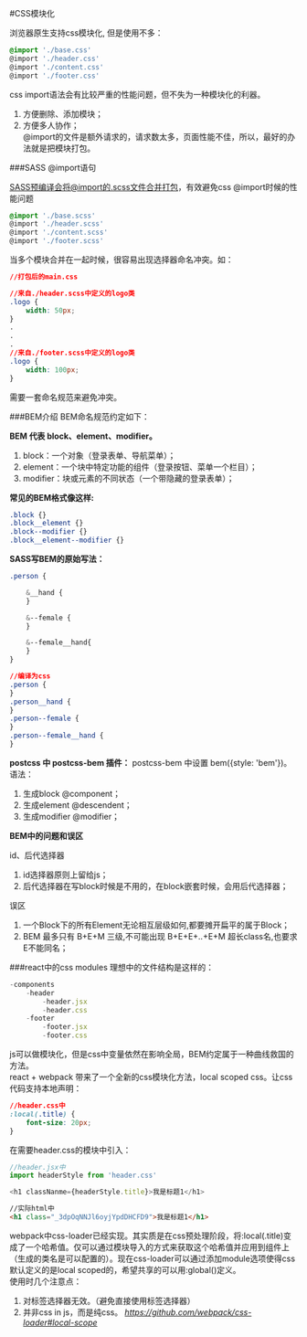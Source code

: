 #CSS模块化


浏览器原生支持css模块化, 但是使用不多：
```css
@import './base.css'
@import './header.css'
@import './content.css'
@import './footer.css'
```
css import语法会有比较严重的性能问题，但不失为一种模块化的利器。  
1. 方便删除、添加模块；  
2. 方便多人协作；  
@import的文件是额外请求的，请求数太多，页面性能不佳，所以，最好的办法就是把模块打包。

###SASS @import语句

SASS预编译会将@import的.scss文件合并打包，有效避免css @import时候的性能问题
```css
@import './base.scss'
@import './header.scss'
@import './content.scss'
@import './footer.scss'
```
当多个模块合并在一起时候，很容易出现选择器命名冲突。如：
```css
//打包后的main.css

//来自./header.scss中定义的logo类
.logo {
	width: 50px;
}
.
.
.
//来自./footer.scss中定义的logo类
.logo {
	width: 100px;
}
```
需要一套命名规范来避免冲突。

###BEM介绍
BEM命名规范约定如下：

**BEM 代表 block、element、modifier。**  
1. block：一个对象（登录表单、导航菜单）；  
2. element：一个块中特定功能的组件（登录按钮、菜单一个栏目）；  
3. modifier：块或元素的不同状态（一个带隐藏的登录表单）； 

**常见的BEM格式像这样:**  
```css
.block {}  
.block__element {}  
.block--modifier {}  
.block__element--modifier {}
```
**SASS写BEM的原始写法：**
```css
.person {

	&__hand {
	}

	&--female {
 	}

 	&--female__hand{
 	}
}
```

```css
//编译为css
.person {
}
.person__hand {
}
.person--female {
}
.person--female__hand {
}
```
**postcss 中 postcss-bem 插件：**
postcss-bem 中设置 bem({style: 'bem'})。语法：  
1. 生成block @component；  
2. 生成element @descendent；  
3. 生成modifier @modifier；  

**BEM中的问题和误区**  

id、后代选择器   
1. id选择器原则上留给js；  
2. 后代选择器在写block时候是不用的，在block嵌套时候，会用后代选择器；   
  
误区    
1. 一个Block下的所有Element无论相互层级如何,都要摊开扁平的属于Block；  
2. BEM 最多只有 B+E+M 三级,不可能出现 B+E+E+..+E+M 超长class名,也要求E不能同名；  
  
###react中的css modules
理想中的文件结构是这样的：
```javascript
-components
	-header
		-header.jsx
		-header.css
	-footer
		-footer.jsx
		-footer.css
```
js可以做模块化，但是css中变量依然在影响全局，BEM约定属于一种曲线救国的方法。   
react + webpack 带来了一个全新的css模块化方法，local scoped css。让css代码支持本地声明：
```css
//header.css中
:local(.title) {
	font-size: 20px;
}
```
在需要header.css的模块中引入：

```javascript
//header.jsx中
import headerStyle from 'header.css'

<h1 classNanme={headerStyle.title}>我是标题1</h1>
```
```html
//实际html中
<h1 class="_3dpOqNNJl6oyjYpdDHCFD9">我是标题1</h1>
```
webpack中css-loader已经实现。其实质是在css预处理阶段，将:local(.title)变成了一个哈希值。仅可以通过模块导入的方式来获取这个哈希值并应用到组件上（生成的类名是可以配置的）。现在css-loader可以通过添加module选项使得css默认定义的是local scoped的，希望共享的可以用:global()定义。    
使用时几个注意点：
1. 对标签选择器无效。（避免直接使用标签选择器）
2. 并非css in js，而是纯css。
*https://github.com/webpack/css-loader#local-scope*
